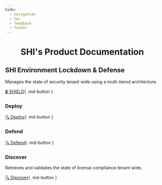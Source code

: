 ```yaml
---
hide:
  - navigation
  - toc
  - feedback
  - footer
---
```


<h1 align="center">SHI's Product Documentation</h1>

## SHI Environment Lockdown & Defense

Manages the state of security tenant wide using a multi-tiered architecture.

[:lock: SHIELD](SHIELD/index.md){ .md-button }

### Deploy

[:mag: Deploy](SHIELD/Prerequisites.md){ .md-button }

### Defend

[:mag: Defend](SHIELD/Defend/Usage-Guide/index.md){ .md-button }

### Discover

Retrieves and validates the state of license compliance tenant wide.

[:mag: Discover](SHIELD/Discover/index.md){ .md-button }
